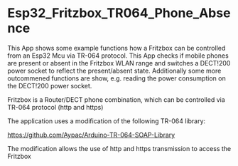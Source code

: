 # Esp32_Fritzbox_TR064_Phone_Absence

This App shows some example functions how a Fritzbox can be controlled from an Esp32 Mcu via TR-064 protocol.
This App checks if mobile phones are present or absent
in the Fritzbox WLAN range and switches a DECT!200 power
socket to reflect the present/absent state.
Additionally some more outcommened functions are show, e.g. reading the power consumption on the DECT!200 power socket.

Fritzbox is a Router/DECT phone combination, which can be controlled via TR-064 protocol (http and https)

The application uses a modification of the following TR-064 library:

https://github.com/Aypac/Arduino-TR-064-SOAP-Library

The modification allows the use of http and https transmission to access the Fritzbox




